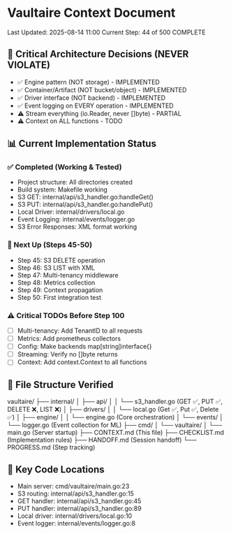 # Vaultaire Context Document
Last Updated: 2025-08-14 11:00
Current Step: 44 of 500 COMPLETE

## 🎯 Critical Architecture Decisions (NEVER VIOLATE)
- ✅ Engine pattern (NOT storage) - IMPLEMENTED
- ✅ Container/Artifact (NOT bucket/object) - IMPLEMENTED
- ✅ Driver interface (NOT backend) - IMPLEMENTED
- ✅ Event logging on EVERY operation - IMPLEMENTED
- ⚠️ Stream everything (io.Reader, never []byte) - PARTIAL
- ⚠️ Context on ALL functions - TODO

## 📊 Current Implementation Status

### ✅ Completed (Working & Tested)
- Project structure: All directories created
- Build system: Makefile working
- S3 GET: internal/api/s3_handler.go:handleGet()
- S3 PUT: internal/api/s3_handler.go:handlePut()
- Local Driver: internal/drivers/local.go
- Event Logging: internal/events/logger.go
- S3 Error Responses: XML format working

### 🔄 Next Up (Steps 45-50)
- Step 45: S3 DELETE operation
- Step 46: S3 LIST with XML
- Step 47: Multi-tenancy middleware
- Step 48: Metrics collection
- Step 49: Context propagation
- Step 50: First integration test

### ⚠️ Critical TODOs Before Step 100
- [ ] Multi-tenancy: Add TenantID to all requests
- [ ] Metrics: Add prometheus collectors
- [ ] Config: Make backends map[string]interface{}
- [ ] Streaming: Verify no []byte returns
- [ ] Context: Add context.Context to all functions

## 📁 File Structure Verified
vaultaire/ ├── internal/ │ ├── api/ │ │ └── s3_handler.go (GET ✅, PUT ✅, DELETE ❌, LIST ❌) │ ├── drivers/ │ │ └── local.go (Get ✅, Put ✅, Delete ✅) │ ├── engine/ │ │ └── engine.go (Core orchestration) │ └── events/ │ └── logger.go (Event collection for ML) ├── cmd/ │ └── vaultaire/ │ └── main.go (Server startup) ├── CONTEXT.md (This file) ├── CHECKLIST.md (Implementation rules) ├── HANDOFF.md (Session handoff) └── PROGRESS.md (Step tracking)

## 🔑 Key Code Locations
- Main server: cmd/vaultaire/main.go:23
- S3 routing: internal/api/s3_handler.go:15
- GET handler: internal/api/s3_handler.go:45
- PUT handler: internal/api/s3_handler.go:89
- Local driver: internal/drivers/local.go:10
- Event logger: internal/events/logger.go:8
